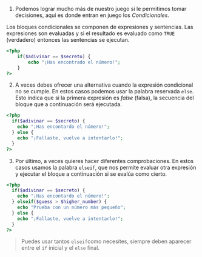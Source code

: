 1. Podemos lograr mucho más de nuestro juego si le permitimos tomar decisiones, aquí es donde entran en juego los *Condicionales*.

 Los bloques condicionales se componen de expresiones y sentencias. Las expresiones son evaluadas y si el resultado es evaluado como `TRUE` (verdadero) entonces las sentencias se ejecutan.

  ```php
  <?php
      if($adivinar == $secreto) {           
          echo "¡Has encontrado el número!";
      }
  ?>
  ```

2. A veces debes ofrecer una alternativa cuando la expresión condicional no se cumple. En estos casos podemos usar la palabra reservada `else`. Esto indica que si la primera expresión es *false* (falsa), la secuencia del bloque que a continuación será ejecutada.

  ```php
  <?php
    if($adivinar == $secreto) {           
      echo "¡Has encontardo el número!";
    } else {
      echo "¡Fallaste, vuelve a intentarlo!";
    }
  ?>
  ```

3. Por último, a veces quieres hacer diferentes comprobaciones. En estos casos usamos la palabra `elseif`, que nos permite evaluar otra expresión y ejecutar el bloque a continuación si se evalúa como cierto.

  ```php
  <?php
    if($adivinar == $secreto) {           
      echo "¡Has encontardo el número!";
    } elseif($guess > $higher_number) {
      echo "Prueba con un número más pequeño";
    } else {
      echo "¡Fallaste, vuelve a intentarlo!";
    }
  ?>
  ```

  > Puedes usar tantos `elseif`como necesites, siempre deben aparecer entre el `if` inicial y el `else` final.

